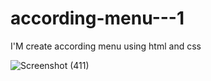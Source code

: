 # according-menu---1
I'M create according menu using html and css



![Screenshot (411)](https://user-images.githubusercontent.com/90081576/186351156-c754175c-28cd-4a41-b982-d04e12f0a280.png)
